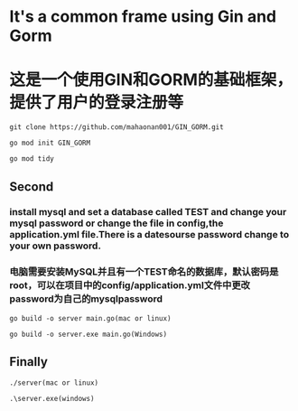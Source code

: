 # It's a common frame using Gin and Gorm


# 这是一个使用GIN和GORM的基础框架，提供了用户的登录注册等


  ``git clone https://github.com/mahaonan001/GIN_GORM.git``

  
  ``go mod init GIN_GORM``

  
  ``go mod tidy``


## Second


### install mysql and set a database called TEST and change your mysql password or change the file in config,the application.yml file.There is a datesourse password change to your own password.


### 电脑需要安装MySQL并且有一个TEST命名的数据库，默认密码是root，可以在项目中的config/application.yml文件中更改password为自己的mysqlpassword


  ``go build -o server main.go(mac or linux)``

  
  ``go build -o server.exe main.go(Windows)``

  
## Finally


  ``./server(mac or linux)``

  
  ``.\server.exe(windows)``
